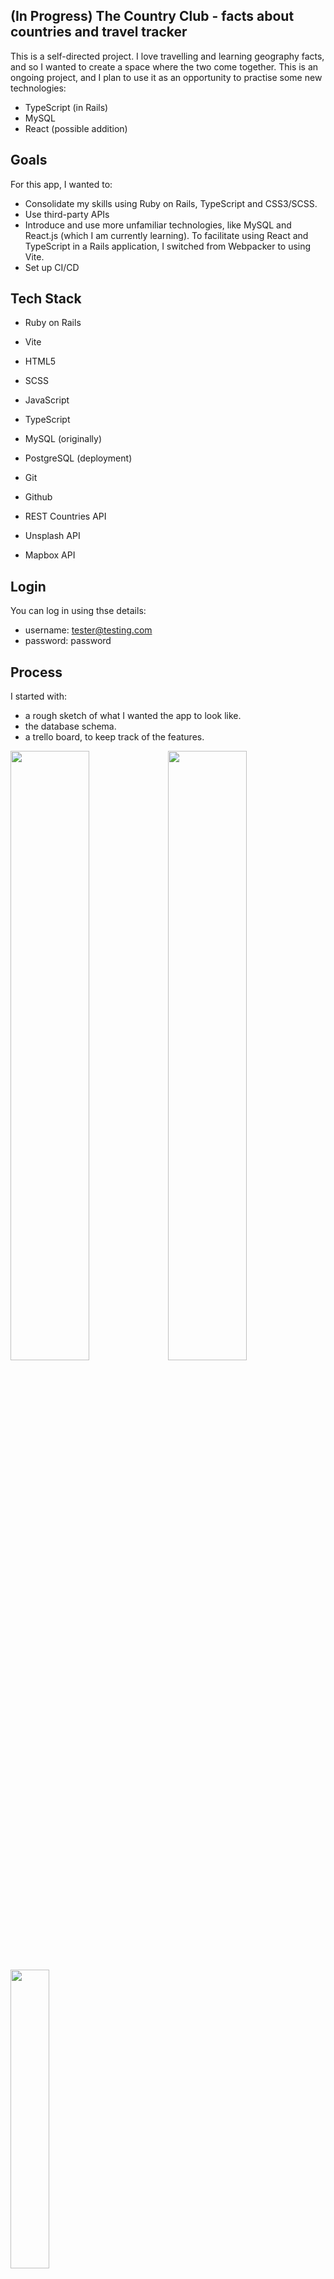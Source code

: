 ## (In Progress) The Country Club - facts about countries and travel tracker
This is a self-directed project. I love travelling and learning geography facts, and so I wanted to create a space where the two come together. This is an ongoing project, and I plan to use it as an opportunity to practise some new technologies:
- TypeScript (in Rails)
- MySQL
- React (possible addition)

## Goals
For this app, I wanted to:
- Consolidate my skills using Ruby on Rails, TypeScript and CSS3/SCSS.
- Use third-party APIs
- Introduce and use more unfamiliar technologies, like MySQL and React.js (which I am currently learning). To facilitate using React and TypeScript in a Rails application, I switched from Webpacker to using Vite.
- Set up CI/CD

## Tech Stack
- Ruby on Rails
- Vite
- HTML5
- SCSS
- JavaScript
- TypeScript
- MySQL (originally)
- PostgreSQL (deployment)
- Git
- Github

- REST Countries API
- Unsplash API
- Mapbox API


## Login
You can log in using thse details:
- username: tester@testing.com
- password: password


## Process
I started with: 
- a rough sketch of what I wanted the app to look like.
- the database schema.
- a trello board, to keep track of the features.
 
<img src="https://github.com/user-attachments/assets/8f8a0836-9f61-44f9-8902-d46254374641" width=50% height=50%><img src="https://github.com/user-attachments/assets/e4a9d07a-a979-4695-b110-bd6d859230c2" width=50% height=50%><img src="https://github.com/user-attachments/assets/dabdead3-e4c8-40de-86ad-e4e61599ddc6" width=35% height=35%>



Before beginning this project, I actually started building a separate frontend-only countries app using JavaScript, TailwindCSS and the REST Countries API a few months before this. This was a good way for me to practise using the REST Countries API, as well as an opportunity to practise using TailwindCSS. I learnt a lot about refactoring JavaScript to reduce repetition here, which helped me a lot when building my portfolio. Ultimately however, I decided that:
- I'd need to scale up this project and would need a backend.
- I would use SCSS instead of TailwindCSS, as I wanted to retain more control over styling and build fluency using CSS.

<img src="https://github.com/user-attachments/assets/1b75e23b-443f-499a-9a07-befa557baa40" width=60% height=60%><img src="https://github.com/user-attachments/assets/04ad539c-c7ce-4d6d-b12f-d46bda6afad9" width=50% height=50%>


The first thing I implemented was the Country model. Having the schema helped with this, as it minimised later additions and migrations (although I still added columns as I scaled the project). Thinking of the schema first also made me think about each data type; I learnt the importance of doing this step early in a previous project, when I went straight into making a model and got the data types wrong for certain columns. I tried to fix this through some messy migrations, and ultimately had to start the project from scratch. 

I then created a seed file to populate my database. The countries would be saved into the database, with no option for a user to add or delete a country. I sat down with the REST countries API and studied the format it was presented in. I could see that it was an array, with multiple nested hashes (objects) and arrays. Most of the columns were easy to access using standard Ruby syntax, although some of the nested values were harder to access initially. I also realised that some of the countries in the API did not have certain values that I needed. To account for this, I allowed for a possible 'None' value if the value needed was missing. 

Something I really wanted to use in this project was the Unsplash API. I wanted an easy way to show a high quality image for each individual country, that was also free to use. After registering my project with Unsplash, I utilised Postman to access and test the output of my requests (which was the top photo of specific country). The Unsplash API is very easy to use and the documentation is very clear. After ensuring I had attributed the photos correctly when displayed, I used the photos from Unsplash as my page banners for the region, continent and country pages. 
 
## Reflections
Before starting, I debated whether to build a project entirely with new technologies, like React.js, or to stick with familiar tools while introducing a few new ones. Drawing from the concept of the Zone of Proximal Development, which suggests people learn best when challenged just beyond their comfort zone, I chose the latter. This approach let me focus on learning technologies like MySQL without being overwhelmed, since the rest of the stack was familiar.
I initially used MySQL to explore working with different relational databases. However, when deploying to Heroku, I switched to PostgreSQL as it’s better supported on the platform. This experience helped me understand the importance of deployment considerations when choosing tools.

## Future Additions
There are some things I still need to do to improve performance with the Unsplash API:
- I've applied for production, which will increase my limit. At the moment, I am unable to display the images for certain continents as it exceeds my current limit
- As the photos are not going to change (for example, the photo that is displayed for Japan will always be that specific photo), it makes sense to save the photos into the database so that the API is not being called repeatedly. Another option is to ensure the images are being cached. 
